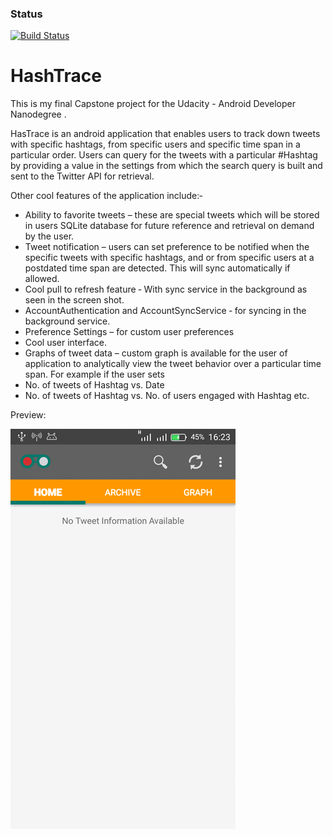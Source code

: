 ### Status
[![Build Status](https://travis-ci.org/RowlandOti/HashTrace.svg?branch=master)](https://travis-ci.org/RowlandOti/HashTrace)

# HashTrace
This is my final Capstone project for the Udacity - Android Developer Nanodegree . 

HasTrace is an android application that enables users to track down tweets with specific hashtags, 
from specific users and specific time span in a particular order. Users can query for the tweets 
with a particular #Hashtag by providing a value in the settings from which the search query is 
built and sent to the Twitter API for retrieval.

Other cool features of the application include:‐

*  Ability to favorite tweets – these are special tweets which will be stored in users SQLite 
database for future reference and retrieval on demand by the user.
*    Tweet notification – users can set preference to be notified when
the specific tweets with specific hashtags, and or from specific users at a postdated time span are 
detected. This will sync automatically if allowed.
*    Cool pull to refresh feature ‐ With sync service in the
background as seen in the screen shot.
*   AccountAuthentication and AccountSyncService ‐ for syncing in the background service.
*    Preference Settings – for custom user preferences
*    Cool user interface.
*    Graphs of tweet data – custom graph is available for the user of application to analytically 
view the tweet behavior over a particular time span. For example if the user sets
  *  No. of tweets of Hashtag vs. Date
  *  No. of tweets of Hashtag vs. No. of users engaged with
Hashtag etc.

Preview: 

![Alt text](https://github.com/RowlandOti/HashTrace/blob/master/documentation/mockup/gif/hashtrace.gif?raw=true "Hashtrace Preview")
